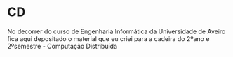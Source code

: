 # CD
No decorrer do curso de Engenharia Informática da Universidade de Aveiro fica aqui depositado o material que eu criei para a cadeira do 2ºano e 2ºsemestre - Computação Distribuída

